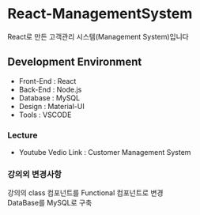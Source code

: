 # React-ManagementSystem

React로 만든 고객관리 시스템(Management System)입니다

## Development Environment
* Front-End : React
* Back-End : Node.js
* Database : MySQL
* Design : Material-UI
* Tools : VSCODE

### Lecture
* Youtube Vedio Link : Customer Management System

### 강의외 변경사항
강의의 class 컴포넌트를 Functional 컴포넌트로 변경<br/>
DataBase를 MySQL로 구축
